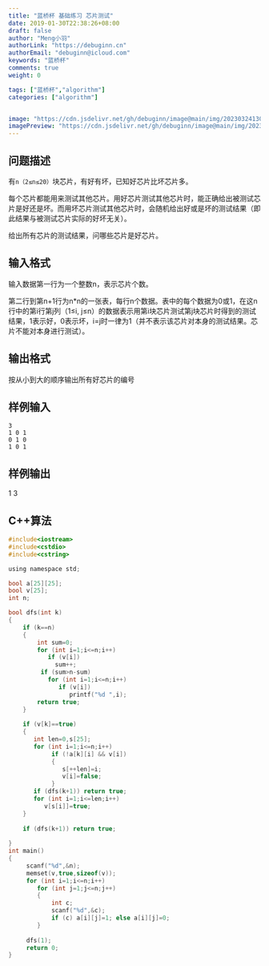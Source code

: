 ```yaml
---
title: "蓝桥杯 基础练习 芯片测试"
date: 2019-01-30T22:38:26+08:00
draft: false
author: "Meng小羽"
authorLink: "https://debuginn.cn"
authorEmail: "debuginn@icloud.com"
keywords: "蓝桥杯"
comments: true
weight: 0

tags: ["蓝桥杯","algorithm"]
categories: ["algorithm"]


image: "https://cdn.jsdelivr.net/gh/debuginn/image@main/img/202303241303887.jpg"
imagePreview: "https://cdn.jsdelivr.net/gh/debuginn/image@main/img/202303241303887.jpg"
---
```


## 问题描述

有`n（2≤n≤20）`块芯片，有好有坏，已知好芯片比坏芯片多。

每个芯片都能用来测试其他芯片。用好芯片测试其他芯片时，能正确给出被测试芯片是好还是坏。而用坏芯片测试其他芯片时，会随机给出好或是坏的测试结果（即此结果与被测试芯片实际的好坏无关）。

给出所有芯片的测试结果，问哪些芯片是好芯片。

## 输入格式

输入数据第一行为一个整数n，表示芯片个数。 

第二行到第n+1行为n*n的一张表，每行n个数据。表中的每个数据为0或1，在这n行中的第i行第j列（1≤i, j≤n）的数据表示用第i块芯片测试第j块芯片时得到的测试结果，1表示好，0表示坏，i=j时一律为1（并不表示该芯片对本身的测试结果。芯片不能对本身进行测试）。

## 输出格式

按从小到大的顺序输出所有好芯片的编号

## 样例输入

```shell
3
1 0 1
0 1 0
1 0 1
```

## 样例输出

1 3

## C++算法

```c
#include<iostream> 
#include<cstdio> 
#include<cstring> 

using namespace std; 

bool a[25][25]; 
bool v[25]; 
int n; 

bool dfs(int k) 
{ 
    if (k==n) 
    { 
        int sum=0; 
        for (int i=1;i<=n;i++) 
           if (v[i]) 
             sum++; 
         if (sum>n-sum) 
           for (int i=1;i<=n;i++) 
              if (v[i]) 
                 printf("%d ",i); 
        return true; 
    } 
     
    if (v[k]==true) 
    { 
       int len=0,s[25]; 
       for (int i=1;i<=n;i++) 
            if (!a[k][i] && v[i]) 
            { 
               s[++len]=i; 
               v[i]=false; 
            } 
       if (dfs(k+1)) return true; 
       for (int i=1;i<=len;i++) 
          v[s[i]]=true; 
    } 
     
    if (dfs(k+1)) return true; 
      
} 
int main() 
{ 
     scanf("%d",&n); 
     memset(v,true,sizeof(v)); 
     for (int i=1;i<=n;i++) 
        for (int j=1;j<=n;j++) 
        { 
            int c; 
            scanf("%d",&c); 
            if (c) a[i][j]=1; else a[i][j]=0; 
        } 
  
     dfs(1); 
     return 0; 
}
```